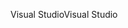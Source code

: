 <span data-ttu-id="6fadd-101">Visual Studio</span><span class="sxs-lookup"><span data-stu-id="6fadd-101">Visual Studio</span></span>